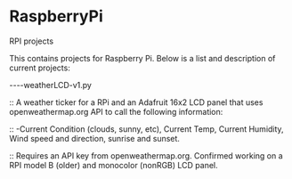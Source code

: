 # RaspberryPi
RPI projects

This contains projects for Raspberry Pi.  Below is a list and description of current projects:


----weatherLCD-v1.py

:: A weather ticker for a RPi and an Adafruit 16x2 LCD panel that uses openweathermap.org API to call the following information:

:: -Current Condition (clouds, sunny, etc), Current Temp, Current Humidity, Wind speed and direction, sunrise and sunset.

:: Requires an API key from openweathermap.org.  Confirmed working on a RPI model B (older) and monocolor (nonRGB) LCD panel.
